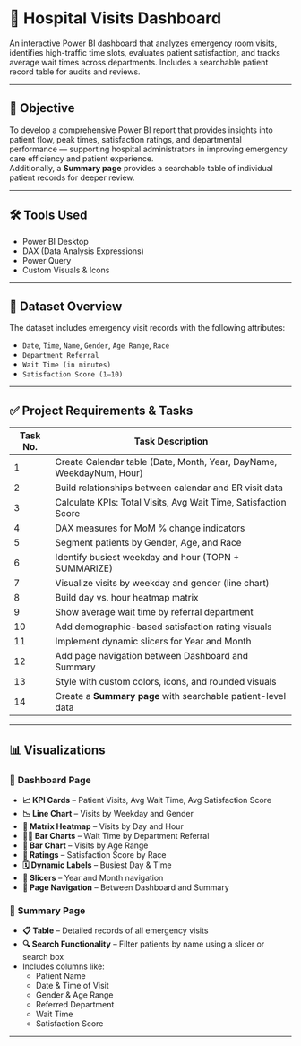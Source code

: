 # 🏥 Hospital Visits Dashboard

An interactive Power BI dashboard that analyzes emergency room visits, identifies high-traffic time slots, evaluates patient satisfaction, and tracks average wait times across departments. Includes a searchable patient record table for audits and reviews.



---

## 🎯 Objective

To develop a comprehensive Power BI report that provides insights into patient flow, peak times, satisfaction ratings, and departmental performance — supporting hospital administrators in improving emergency care efficiency and patient experience.  
Additionally, a **Summary page** provides a searchable table of individual patient records for deeper review.

---

## 🛠️ Tools Used

- Power BI Desktop  
- DAX (Data Analysis Expressions)  
- Power Query  
- Custom Visuals & Icons

---

## 📁 Dataset Overview

The dataset includes emergency visit records with the following attributes:

- `Date`, `Time`, `Name`, `Gender`, `Age Range`, `Race`
- `Department Referral`
- `Wait Time (in minutes)`
- `Satisfaction Score (1–10)`

---

## ✅ Project Requirements & Tasks

| Task No. | Task Description |
|----------|------------------|
| 1 | Create Calendar table (Date, Month, Year, DayName, WeekdayNum, Hour) |
| 2 | Build relationships between calendar and ER visit data |
| 3 | Calculate KPIs: Total Visits, Avg Wait Time, Satisfaction Score |
| 4 | DAX measures for MoM % change indicators |
| 5 | Segment patients by Gender, Age, and Race |
| 6 | Identify busiest weekday and hour (TOPN + SUMMARIZE) |
| 7 | Visualize visits by weekday and gender (line chart) |
| 8 | Build day vs. hour heatmap matrix |
| 9 | Show average wait time by referral department |
| 10 | Add demographic-based satisfaction rating visuals |
| 11 | Implement dynamic slicers for Year and Month |
| 12 | Add page navigation between Dashboard and Summary |
| 13 | Style with custom colors, icons, and rounded visuals |
| 14 | Create a **Summary page** with searchable patient-level data |

---

## 📊 Visualizations

### 📍 **Dashboard Page**
- **📈 KPI Cards** – Patient Visits, Avg Wait Time, Avg Satisfaction Score
- **📉 Line Chart** – Visits by Weekday and Gender
- **🧊 Matrix Heatmap** – Visits by Day and Hour
- **🧑‍⚕️ Bar Charts** – Wait Time by Department Referral
- **👥 Bar Chart** – Visits by Age Range
- **🌟 Ratings** – Satisfaction Score by Race
- **🗓️ Dynamic Labels** – Busiest Day & Time
- **📅 Slicers** – Year and Month navigation
- **🔁 Page Navigation** – Between Dashboard and Summary

### 📍 **Summary Page**
- **📋 Table** – Detailed records of all emergency visits
- **🔍 Search Functionality** – Filter patients by name using a slicer or search box
- Includes columns like:
  - Patient Name
  - Date & Time of Visit
  - Gender & Age Range
  - Referred Department
  - Wait Time
  - Satisfaction Score

---






